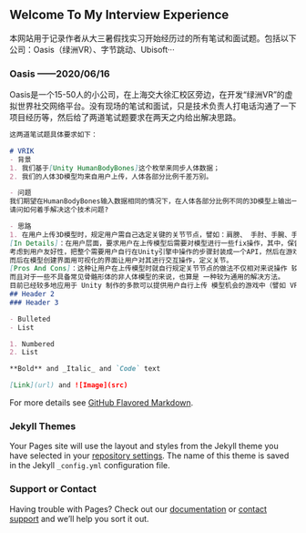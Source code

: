 ## Welcome To My Interview Experience

本网站用于记录作者从大三暑假找实习开始经历过的所有笔试和面试题。包括以下公司：Oasis（绿洲VR）、字节跳动、Ubisoft···

### Oasis ——2020/06/16

Oasis是一个15-50人的小公司，在上海交大徐汇校区旁边，在开发“绿洲VR”的虚拟世界社交网络平台。没有现场的笔试和面试，只是技术负责人打电话沟通了一下项目经历等，然后给了两道笔试题要求在两天之内给出解决思路。

```markdown
这两道笔试题具体要求如下：

# VRIK
- 背景
1. 我们基于[Unity HumanBodyBones]这个枚举来同步⼈体数据；
2. 我们的⼈体3D模型均来⾃⽤户上传，⼈体各部分⽐例千差万别。

- 问题
我们期望在HumanBodyBones输⼊数据相同的情况下，在⼈体各部分⽐例不同的3D模型上输出⼀致的动作。
请问如何着⼿解决这个技术问题?

- 思路
1. 在用户上传3D模型时，规定用户需自己选定关键的关节节点，譬如：肩膀、 手肘、手腕、手脚指头、颈部、胯部、膝盖和脚踝等。 
[In Details]：在用户层面，要求用户在上传模型后需要对模型进行一些fix操作，其中，保留末端骨骼和连接骨骼这两步就可以完成对模型关键节点的定义。
考虑到用户友好性，把整个需要用户自行在Unity引擎中操作的步骤封装成一个API，然后在游戏中每次用户选择自行上传模型时就调用之，
而后在模型创建界面用可视化的界面让用户对其进行交互操作，定义关节。
[Pros And Cons]：这种让用户在上传模型时就自行规定关节节点的做法不仅相对来说操作 较为简单，宜于代码实现。
而且对于一些不具备常见骨骼形体的非人体模型的来说，也算是 一种较为通用的解决方法。
目前已经较多地应用于 Unity 制作的多款可以提供用户自行上传 模型机会的游戏中（譬如 VRchat）
## Header 2
### Header 3

- Bulleted
- List

1. Numbered
2. List

**Bold** and _Italic_ and `Code` text

[Link](url) and ![Image](src)
```

For more details see [GitHub Flavored Markdown](https://guides.github.com/features/mastering-markdown/).

### Jekyll Themes

Your Pages site will use the layout and styles from the Jekyll theme you have selected in your [repository settings](https://github.com/saengsawang/saengsawang.Github.io/settings). The name of this theme is saved in the Jekyll `_config.yml` configuration file.

### Support or Contact

Having trouble with Pages? Check out our [documentation](https://help.github.com/categories/github-pages-basics/) or [contact support](https://github.com/contact) and we’ll help you sort it out.

